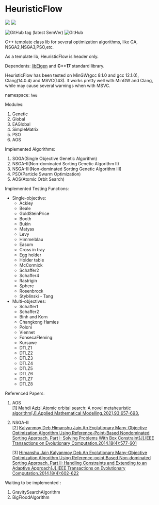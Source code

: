 # HeuristicFlow

![](https://img.shields.io/badge/C%2B%2B-14-blue?style=plastic) ![](https://img.shields.io/badge/Eigen-v3.3+-yellowgreen?style=plastic) 

![GitHub tag (latest SemVer)](https://img.shields.io/github/v/tag/TokiNoBug/HeuristicFlow?style=plastic) ![GitHub](https://img.shields.io/github/license/TokiNoBug/HeuristicFlow?style=plastic)

C++ template class lib for several optimization algorithms, like GA, NSGA2,NSGA3,PSO,etc.

As a template lib, HeuristicFlow is header only.

Dependents: [libEigen](https://eigen.tuxfamily.org/) and **C++17** standard library.

HeuristicFlow has been tested on MinGW(gcc 8.1.0 and gcc 12.1.0), Clang(14.0.4) and MSVC(143). It works pretty well with MinGW and Clang, while may cause several warnings when with MSVC.

namespace: `heu`

Modules:
1. Genetic
2. Global
3. EAGlobal
4. SimpleMatrix
5. PSO
6. AOS


Implemented Algorithms: 
1. SOGA(Single Objective Genetic Algorithm)
2. NSGA-II(Non-dominated Sorting Genetic Algorithm II)
3. NSGA-III(Non-dominated Sorting Genetic Algorithm III)
4. PSO(Particle Swarm Optimization)
5. AOS(Atomic Orbit Search)

Implemented Testing Functions:
- Single-objective:
  - Ackley
  - Beale
  - GoldSteinPrice
  - Booth
  - Bukin
  - Matyas
  - Levy
  - Himmelblau
  - Easom
  - Cross in tray
  - Egg holder
  - Holder table
  - McCormick
  - Schaffer2
  - Schaffer4
  - Rastrigin
  - Sphere
  - Rosenbrock
  - Styblinski - Tang
- Multi-objectives:
  - Schaffer1
  - Schaffer2
  - Binh and Korn
  - Changkong Hamies
  - Poloni
  - Viennet
  - FonsecaFleming
  - Kursawe
  - DTLZ1
  - DTLZ2
  - DTLZ3
  - DTLZ4
  - DTLZ5
  - DTLZ6
  - DTLZ7
  - DTLZ8

Referenced Papers:
1. AOS<br>
   [1] [Mahdi Azizi.Atomic orbital search: A novel metaheuristic algorithm[J].Applied Mathematical Modelling.2021,93:657-693.](https://doi.org/10.1016/j.apm.2020.12.021)
2. NSGA-III<br>
   [2] [Kalyanmoy Deb,Himanshu Jain.An Evolutionary Many-Objective Optimization Algorithm Using Reference-Point-Based Nondominated Sorting Approach, Part I: Solving Problems With Box Constraint[J].IEEE Transactions on Evolutionary Computation.2014,18(4):577-601](http://dx.doi.org/10.1109/TEVC.2013.2281535)

   [3] [Himanshu Jain,Kalyanmoy Deb.An Evolutionary Many-Objective Optimization Algorithm Using Reference-point Based Non-dominated Sorting Approach, Part II: Handling Constraints and Extending to an Adaptive Approach[J].IEEE Transactions on Evolutionary Computation.2014,18(4):602-622](http://dx.doi.org/10.1109/TEVC.2013.2281534)


Waiting to be implemented :
1. GravitySearchAlgorithm
2. BigFloodAlgorithm